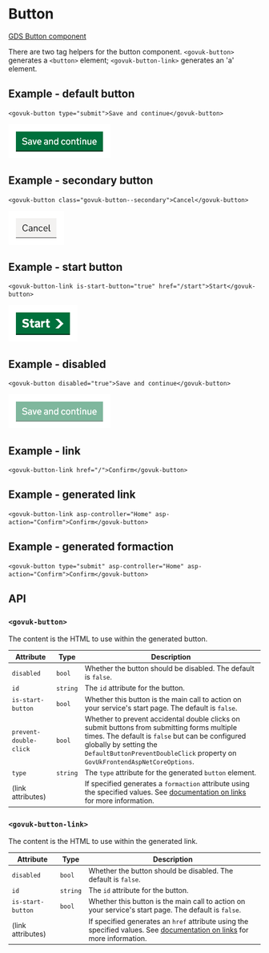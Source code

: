 # Button

[GDS Button component](https://design-system.service.gov.uk/components/button/)

There are two tag helpers for the button component. `<govuk-button>` generates a `<button>` element; `<govuk-button-link>` generates an 'a' element.

## Example - default button

```razor
<govuk-button type="submit">Save and continue</govuk-button>
```

![Button](../images/button-default.png)

## Example - secondary button

```razor
<govuk-button class="govuk-button--secondary">Cancel</govuk-button>
```

![Button](../images/button-secondary.png)

## Example - start button

```razor
<govuk-button-link is-start-button="true" href="/start">Start</govuk-button>
```

![Button](../images/button-start.png)

## Example - disabled

```razor
<govuk-button disabled="true">Save and continue</govuk-button>
```

![Button](../images/button-disabled.png)

## Example - link

```razor
<govuk-button-link href="/">Confirm</govuk-button>
```

## Example - generated link

```razor
<govuk-button-link asp-controller="Home" asp-action="Confirm">Confirm</govuk-button>
```

## Example - generated formaction

```razor
<govuk-button type="submit" asp-controller="Home" asp-action="Confirm">Confirm</govuk-button>
```

## API

### `<govuk-button>`

The content is the HTML to use within the generated button.

| Attribute | Type | Description |
| --- | --- | --- |
| `disabled` | `bool` | Whether the button should be disabled. The default is `false`. |
| `id` | `string` | The `id` attribute for the button. |
| `is-start-button` | `bool` | Whether this button is the main call to action on your service's start page. The default is `false`. |
| `prevent-double-click` | `bool` | Whether to prevent accidental double clicks on submit buttons from submitting forms multiple times. The default is `false` but can be configured globally by setting the `DefaultButtonPreventDoubleClick` property on `GovUkFrontendAspNetCoreOptions`. |
| `type` | `string` | The `type` attribute for the generated `button` element. |
| (link attributes) | | If specified generates a `formaction` attribute using the specified values. See [documentation on links](../links.md) for more information. |

### `<govuk-button-link>`

The content is the HTML to use within the generated link.

| Attribute | Type | Description |
| --- | --- | --- |
| `disabled` | `bool` | Whether the button should be disabled. The default is `false`. |
| `id` | `string` | The `id` attribute for the button. |
| `is-start-button` | `bool` | Whether this button is the main call to action on your service's start page. The default is `false`. |
| (link attributes) | | If specified generates an `href` attribute using the specified values. See [documentation on links](../links.md) for more information. |

